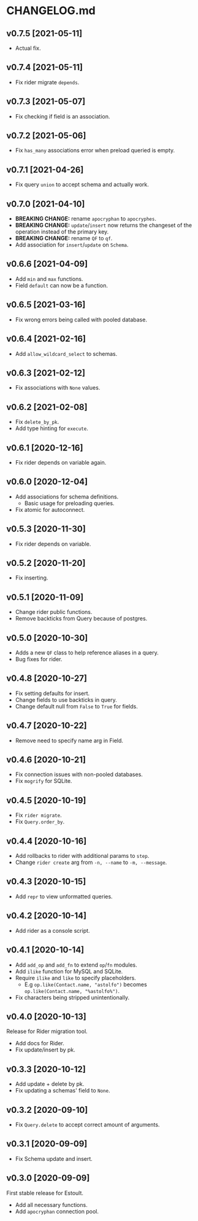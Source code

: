 # CHANGELOG.md

## v0.7.5 [2021-05-11]

* Actual fix.

## v0.7.4 [2021-05-11]

* Fix rider migrate `depends`.

## v0.7.3 [2021-05-07]

* Fix checking if field is an association.

## v0.7.2 [2021-05-06]

* Fix `has_many` associations error when preload queried is empty.

## v0.7.1 [2021-04-26]

* Fix query `union` to accept schema and actually work.

## v0.7.0 [2021-04-10]

* **BREAKING CHANGE:** rename `apocryphan` to `apocryphes`.
* **BREAKING CHANGE:** `update`/`insert` now returns the changeset of the operation instead of the primary key.
* **BREAKING CHANGE:** rename `QF` to `qf`.
* Add association for `insert`/`update` on `Schema`.

## v0.6.6 [2021-04-09]

* Add `min` and `max` functions.
* Field `default` can now be a function.

## v0.6.5 [2021-03-16]

* Fix wrong errors being called with pooled database.

## v0.6.4 [2021-02-16]

* Add `allow_wildcard_select` to schemas.

## v0.6.3 [2021-02-12]

* Fix associations with `None` values.

## v0.6.2 [2021-02-08]

* Fix `delete_by_pk`.
* Add type hinting for `execute`.

## v0.6.1 [2020-12-16]

* Fix rider depends on variable again.

## v0.6.0 [2020-12-04]

* Add associations for schema definitions.
  * Basic usage for preloading queries.
* Fix atomic for autoconnect.

## v0.5.3 [2020-11-30]

* Fix rider depends on variable.

## v0.5.2 [2020-11-20]

* Fix inserting.

## v0.5.1 [2020-11-09]

* Change rider public functions.
* Remove backticks from Query because of postgres.

## v0.5.0 [2020-10-30]

* Adds a new `QF` class to help reference aliases in a query.
* Bug fixes for rider.

## v0.4.8 [2020-10-27]

* Fix setting defaults for insert.
* Change fields to use backticks in query.
* Change default null from `False` to `True` for fields.

## v0.4.7 [2020-10-22]

* Remove need to specify name arg in Field.

## v0.4.6 [2020-10-21]

* Fix connection issues with non-pooled databases.
* Fix `mogrify` for SQLite.

## v0.4.5 [2020-10-19]

* Fix `rider migrate`.
* Fix `Query.order_by`.

## v0.4.4 [2020-10-16]

* Add rollbacks to rider with additional params to `step`.
* Change `rider create` arg from `-n, --name` to `-m, --message`.

## v0.4.3 [2020-10-15]

* Add `repr` to view unformatted queries.

## v0.4.2 [2020-10-14]

* Add rider as a console script.

## v0.4.1 [2020-10-14]

* Add `add_op` and `add_fn` to extend `op`/`fn` modules.
* Add `ilike` function for MySQL and SQLite.
* Require `ilike` and `like` to specify placeholders.
  * E.g `op.like(Contact.name, "astolfo")` becomes `op.like(Contact.name, "%astolfo%")`.
* Fix characters being stripped unintentionally.

## v0.4.0 [2020-10-13]

Release for Rider migration tool.

* Add docs for Rider.
* Fix update/insert by pk.

## v0.3.3 [2020-10-12]

* Add update + delete by pk.
* Fix updating a schemas' field to `None`.

## v0.3.2 [2020-09-10]

* Fix `Query.delete` to accept correct amount of arguments.

## v0.3.1 [2020-09-09]

* Fix Schema update and insert.

## v0.3.0 [2020-09-09]

First stable release for Estoult.

* Add all necessary functions.
* Add `apocryphan` connection pool.

